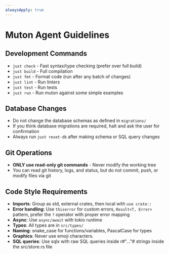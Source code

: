 ```yaml
---
alwaysApply: true
---
```


# Muton Agent Guidelines

## Development Commands
- `just check` - Fast syntax/type checking (prefer over full build)
- `just build` - Full compilation
- `just fmt` - Format code (run after any batch of changes)
- `just lint` - Run linters
- `just test` - Run tests
- `just run` - Run muton against some simple examples

## Database Changes
- Do not change the database schemas as defined in `migrations/`
- If you think database migrations are required, halt and ask the user for confirmation
- Always run `just reset-db` after making schema or SQL query changes

## Git Operations
- **ONLY use read-only git commands** - Never modify the working tree
- You can read git history, logs, and status, but do not commit, push, or modify files via git

## Code Style Requirements
- **Imports**: Group as std, external crates, then local with `use crate::`
- **Error handling**: Use `thiserror` for custom errors, `Result<T, Error>` pattern, prefer the `?` operator with proper error mapping
- **Async**: Use `async/await` with tokio runtime
- **Types**: All types are in `src/types/`
- **Naming**: snake_case for functions/variables, PascalCase for types
- **Graphics**: Never use emoji characters.
- **SQL queries**: Use sqlx with raw SQL queries inside r#"..."# strings inside the src/store.rs file
